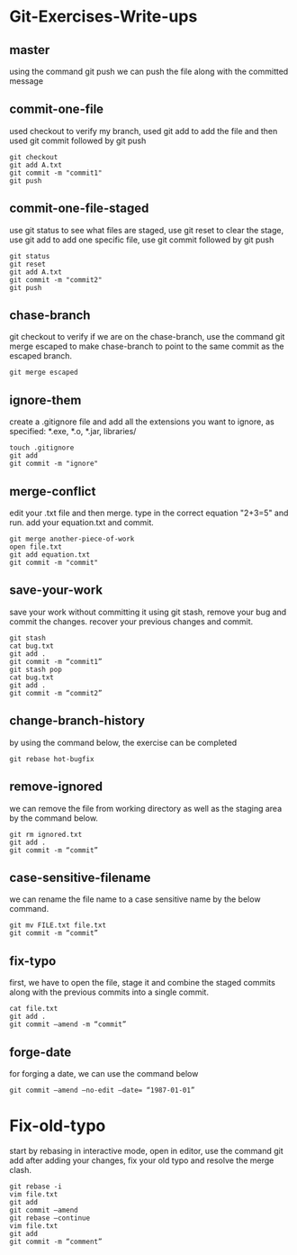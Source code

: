 # Git-Exercises-Write-ups

## master
using the command git push we can push the file along with the committed message

## commit-one-file
used checkout to verify my branch, used git add to add the file and then used git commit followed by git push
```
git checkout
git add A.txt
git commit -m "commit1"
git push
```

## commit-one-file-staged
use git status to see what files are staged, use git reset to clear the stage, use git add to add one specific file, use git commit followed by git push
```
git status
git reset
git add A.txt
git commit -m "commit2"
git push
```


## chase-branch
git checkout to verify if we are on the chase-branch, use the command git merge escaped to make chase-branch to point to the same commit as the escaped branch.
```
git merge escaped
```


## ignore-them
create a .gitignore file and add all the extensions you want to ignore, as specified: *.exe, *.o, *.jar, libraries/
```
touch .gitignore
git add
git commit -m "ignore"
```

## merge-conflict
edit your .txt file and then merge. type in the correct equation "2+3=5" and run. add your equation.txt and commit.
```
git merge another-piece-of-work
open file.txt
git add equation.txt
git commit -m "commit"
```




## save-your-work
save your work without committing it using git stash, remove your bug and commit the changes. recover your previous changes and commit.
```
git stash
cat bug.txt
git add .
git commit -m “commit1”
git stash pop
cat bug.txt
git add .
git commit -m “commit2”
```

## change-branch-history

by using the command below, the exercise can be completed
```
git rebase hot-bugfix
```

## remove-ignored
we can remove the file from working directory as well as the staging area by the command below.
```
git rm ignored.txt
git add .
git commit -m “commit”

```
## case-sensitive-filename
we can rename the file name to a case sensitive name by the below command.
```
git mv FILE.txt file.txt
git commit -m “commit”
```

## fix-typo
first, we have to open the file, stage it and combine the staged commits along with the previous commits into a single commit.
```
cat file.txt
git add .
git commit –amend -m “commit”
```

## forge-date
for forging a date, we can use the command below
```
git commit –amend –no-edit –date= “1987-01-01”
```

# Fix-old-typo
start by rebasing in interactive mode, open in editor, use the command git add after adding your changes, fix your old typo and resolve the merge clash.
```
git rebase -i
vim file.txt
git add 
git commit –amend
git rebase –continue
vim file.txt
git add 
git commit -m “comment”
```



